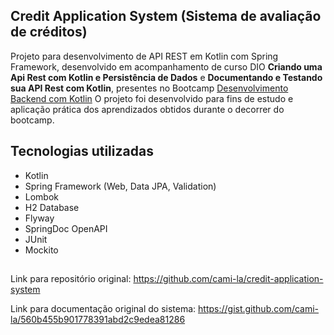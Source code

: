 ## Credit Application System (Sistema de avaliação de créditos)

Projeto para desenvolvimento de API REST em Kotlin com Spring Framework, desenvolvido em acompanhamento de curso DIO **Criando uma Api Rest com Kotlin e Persistência de Dados** e **Documentando e Testando sua API Rest com Kotlin**, presentes no Bootcamp [Desenvolvimento Backend com Kotlin](https://web.dio.me/track/desenvolvimento-backend-com-kotlin) 
O projeto foi desenvolvido para fins de estudo e aplicação prática dos aprendizados obtidos durante o decorrer do bootcamp.


## Tecnologias utilizadas
- Kotlin
- Spring Framework (Web, Data JPA, Validation)
- Lombok
- H2 Database
- Flyway 
- SpringDoc OpenAPI
- JUnit
- Mockito
##

Link para repositório original: https://github.com/cami-la/credit-application-system

Link para documentação original do sistema: https://gist.github.com/cami-la/560b455b901778391abd2c9edea81286
